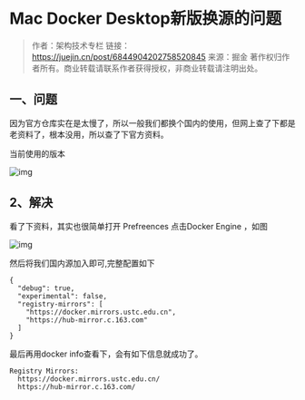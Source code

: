 # Mac Docker Desktop新版换源的问题

> 作者：架构技术专栏
> 链接：https://juejin.cn/post/6844904202758520845
> 来源：掘金
> 著作权归作者所有。商业转载请联系作者获得授权，非商业转载请注明出处。

## 一、问题

因为官方仓库实在是太慢了，所以一般我们都换个国内的使用，但网上查了下都是老资料了，根本没用，所以查了下官方资料。

当前使用的版本

![img](https://static.jindll.com/notes/1)

## 2、解决

看了下资料，其实也很简单打开 Prefreences 点击Docker Engine ，如图

![img](https://static.jindll.com/notes/1-20210201102237916)

然后将我们国内源加入即可,完整配置如下

```
{
  "debug": true,
  "experimental": false,
  "registry-mirrors": [
    "https://docker.mirrors.ustc.edu.cn",
    "https://hub-mirror.c.163.com"
  ]
}
```

最后再用docker info查看下，会有如下信息就成功了。

```
Registry Mirrors:
  https://docker.mirrors.ustc.edu.cn/
  https://hub-mirror.c.163.com/
```